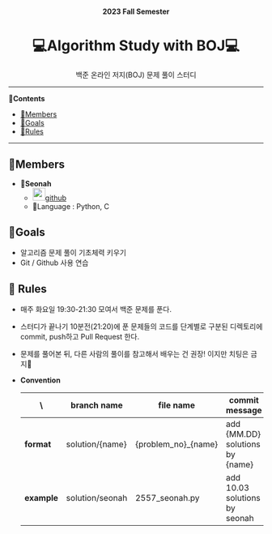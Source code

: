 <div align="center">
    <h4>2023 Fall Semester</h4>
    <h1>💻Algorithm Study with BOJ💻</h1>
    <p>
             백준 온라인 저지(BOJ) 문제 풀이 스터디
    </p>
    </div>    



---

**🔖Contents**

* [👥Members](##👥Members)
* [🚩Goals](##🚩Goals)
* [📌Rules](##📌Rules)

---



## 👥Members

* 🧸**Seonah** 
  * <img src ="https://cdn-icons-png.flaticon.com/512/25/25231.png" width=25px>[github](https://github.com/linea77)
  * 💬Language : Python, C



## 🚩Goals

* 알고리즘 문제 풀이 기초체력 키우기
* Git / Github 사용 연습



## 📌 Rules

* 매주 화요일 19:30-21:30 모여서 백준 문제를 푼다.

* 스터디가 끝나기 10분전(21:20)에 푼 문제들의 코드를 단계별로 구분된 디렉토리에 commit, push하고 Pull Request 한다.

* 문제를 풀어본 뒤, 다른 사람의 풀이를 참고해서 배우는 건 권장! 이지만 치팅은 금지🚫

* **Convention**

  | \           | branch name     | file name           | commit message                  |
  | ----------- | --------------- | ------------------- | ------------------------------- |
  | **format**  | solution/{name} | {problem_no}_{name} | add {MM.DD} solutions by {name} |
  | **example** | solution/seonah | 2557_seonah.py      | add 10.03 solutions by seonah   |

  
